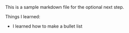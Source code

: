This is a sample markdown file for the optional next step.

Things I learned:
* I learned how to make a bullet list